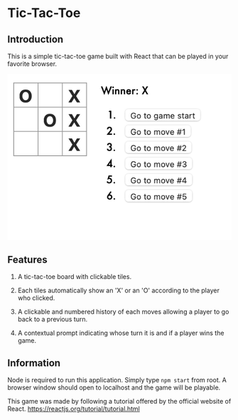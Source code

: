 # Tic-Tac-Toe
## Introduction
This is a simple tic-tac-toe game built with React that can be played in your favorite browser.

![](Image.png)

## Features
1. A tic-tac-toe board with clickable tiles.

2. Each tiles automatically show an 'X' or an 'O' according to the player who clicked.

3. A clickable and numbered history of each moves allowing a player to go back to a previous turn.

4. A contextual prompt indicating whose turn it is and if a player wins the game.

## Information
Node is required to run this application.
Simply type `npm start` from root. A browser window should open to localhost
and the game will be playable.

This game was made by following a tutorial offered by the official website of React. https://reactjs.org/tutorial/tutorial.html 
